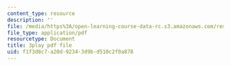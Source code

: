 ```yaml
---
content_type: resource
description: ''
file: /media/https%3A/open-learning-course-data-rc.s3.amazonaws.com/res-6-012-introduction-to-probability-spring-2018/f1f3d8c7a20d92343d9bd510c2f0a878_fZ0bbrbNq58.pdf
file_type: application/pdf
resourcetype: Document
title: 3play pdf file
uid: f1f3d8c7-a20d-9234-3d9b-d510c2f0a878
---
```

